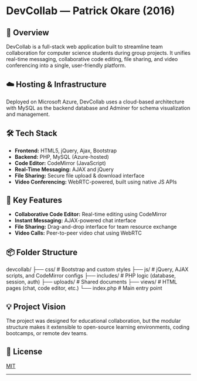 # DevCollab — Patrick Okare (2016)

## 📌 Overview
DevCollab is a full-stack web application built to streamline team collaboration for computer science students during group projects. It unifies real-time messaging, collaborative code editing, file sharing, and video conferencing into a single, user-friendly platform.

## ☁️ Hosting & Infrastructure
Deployed on Microsoft Azure, DevCollab uses a cloud-based architecture with MySQL as the backend database and Adminer for schema visualization and management.

## 🛠️ Tech Stack
- **Frontend:** HTML5, jQuery, Ajax, Bootstrap
- **Backend:** PHP, MySQL (Azure-hosted)
- **Code Editor:** CodeMirror (JavaScript)
- **Real-Time Messaging:** AJAX and jQuery
- **File Sharing:** Secure file upload & download interface
- **Video Conferencing:** WebRTC-powered, built using native JS APIs

## 🚀 Key Features
- **Collaborative Code Editor:** Real-time editing using CodeMirror
- **Instant Messaging:** AJAX-powered chat interface
- **File Sharing:** Drag-and-drop interface for team resource exchange
- **Video Calls:** Peer-to-peer video chat using WebRTC

## 📦 Folder Structure
devcollab/
├── css/                  # Bootstrap and custom styles
├── js/                   # jQuery, AJAX scripts, and CodeMirror configs
├── includes/             # PHP logic (database, session, auth)
├── uploads/              # Shared documents
├── views/                # HTML pages (chat, code editor, etc.)
└── index.php             # Main entry point

## 💡 Project Vision
The project was designed for educational collaboration, but the modular structure makes it extensible to open-source learning environments, coding bootcamps, or remote dev teams.

## 📖 License
[MIT](LICENSE)

---

